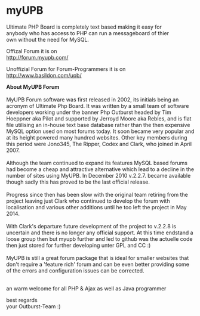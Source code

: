myUPB 
========
Ultimate PHP Board is completely text based making it easy for <br>
anybody who has access to PHP can run a messageboard of thier <br>
own without the need for MySQL.


Offizal Forum it is on <br>
http://forum.myupb.com/ 

Unoffizial Forum for Forum-Programmers it is on <br>
http://www.basildon.com/upb/

<b>About MyUPB Forum</b><br>
<br>
MyUPB Forum software was first released in 2002, its initials being an acronym of Ultimate Php Board. It was written by a small team of software developers working under the banner Php Outburst headed by Tim Hoeppner aka Pilot and supported by Jerroyd Moore aka Rebles, and is flat file utilising an in-house text base database rather than the then expensive MySQL option used on most forums today. It soon became very popular and at its height powered many hundred websites. Other key members during this period were Jono345, The Ripper, Codex and Clark, who joined in April 2007.<br>
<br>
Although the team continued to expand its features MySQL based forums had become a cheap and attractive alternative which lead to a decline in the number of sites using MyUPB. In December 2010 v.2.2.7. became available though sadly this has proved to be the last official release.<br>
<br>
Progress since then has been slow with the original team retiring from the project leaving just Clark who continued to develop the forum with localisation and various other additions until he too left the project in May 2014.<br>
<br>
With Clark's departure future development of the project to v.2.2.8 is uncertain and there is no longer any official support. At this time endstand a loose group then but myupb further and led to github was the actuelle code
then just stored for further developing unter GPL and CC :) <br>
<br>
MyUPB is still a great forum package that is ideal for smaller websites that don't require a 'feature rich' forum and can be even better providing some of the errors and configuration issues can be corrected.<br>
<br>

an warm welcome for all PHP & Ajax as well as Java programmer


best regards<br>
your Outburst-Team :)
